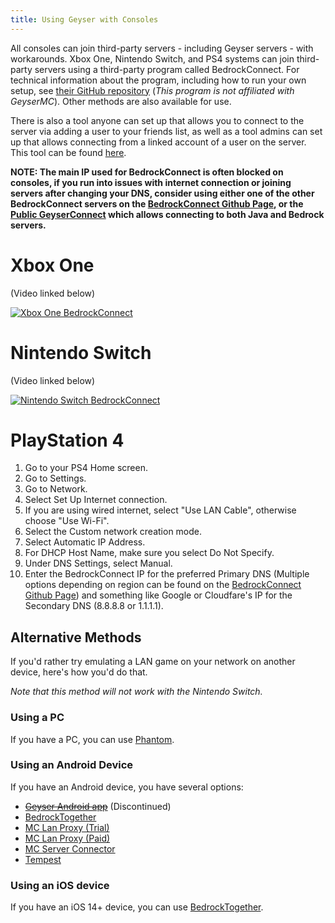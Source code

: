 ```yaml
---
title: Using Geyser with Consoles
---
```


All consoles can join third-party servers - including Geyser servers - with workarounds. Xbox One, Nintendo Switch, and PS4 systems can join third-party servers using a third-party program called BedrockConnect. For technical information about the program, including how to run your own setup, see [their GitHub repository](https://github.com/Pugmatt/BedrockConnect) (*This program is not affiliated with GeyserMC*). Other methods are also available for use.

There is also a tool anyone can set up that allows you to connect to the server via adding a user to your friends list, as well as a tool admins can set up that allows connecting from a linked account of a user on the server. This tool can be found [here](https://github.com/rtm516/MCXboxBroadcast).

**NOTE: The main IP used for BedrockConnect is often blocked on consoles, if you run into issues with internet connection or joining servers after changing your DNS, consider using either one of the other BedrockConnect servers on the [BedrockConnect Github Page](https://github.com/Pugmatt/BedrockConnect), or the [Public GeyserConnect](https://www.geyserconnect.net) which allows connecting to both Java and Bedrock servers.**

# Xbox One

(Video linked below)

[![Xbox One BedrockConnect](https://img.youtube.com/vi/g8mHvasVHMs/0.jpg)](https://www.youtube.com/watch?v=g8mHvasVHMs)

# Nintendo Switch

(Video linked below)

[![Nintendo Switch BedrockConnect](https://img.youtube.com/vi/zalT_oR1nPM/0.jpg)](https://www.youtube.com/watch?v=zalT_oR1nPM)

# PlayStation 4
1. Go to your PS4 Home screen.
2. Go to Settings.
3. Go to Network.
4. Select Set Up Internet connection.
5. If you are using wired internet, select "Use LAN Cable", otherwise choose "Use Wi-Fi".
6. Select the Custom network creation mode.
7. Select Automatic IP Address.
8. For DHCP Host Name, make sure you select Do Not Specify.
9. Under DNS Settings, select Manual.
10. Enter the BedrockConnect IP for the preferred Primary DNS (Multiple options depending on region can be found on the [BedrockConnect Github Page](https://github.com/Pugmatt/BedrockConnect)) and something like Google or Cloudfare's IP for the Secondary DNS (8.8.8.8 or 1.1.1.1).


## Alternative Methods
If you'd rather try emulating a LAN game on your network on another device, here's how you'd do that.

*Note that this method will not work with the Nintendo Switch.*

### Using a PC
If you have a PC, you can use [Phantom](https://github.com/jhead/phantom).

### Using an Android Device
If you have an Android device, you have several options:
- ~~[Geyser Android app](https://github.com/GeyserMC/GeyserAndroid)~~ (Discontinued)
- [BedrockTogether](https://play.google.com/store/apps/details?id=pl.extollite.bedrocktogetherapp)
- [MC Lan Proxy (Trial)](https://play.google.com/store/apps/details?id=com.luzenna.mineproxydroidtrial)
- [MC Lan Proxy (Paid)](https://play.google.com/store/apps/details?id=com.luzenna.mineproxydroid)
- [MC Server Connector](https://play.google.com/store/apps/details?id=com.smokiem.mcserverconnector)
- [Tempest](https://play.google.com/store/apps/details?id=net.ahmed.tempest)

### Using an iOS device
If you have an iOS 14+ device, you can use [BedrockTogether](https://apps.apple.com/app/bedrocktogether/id1534593376).
